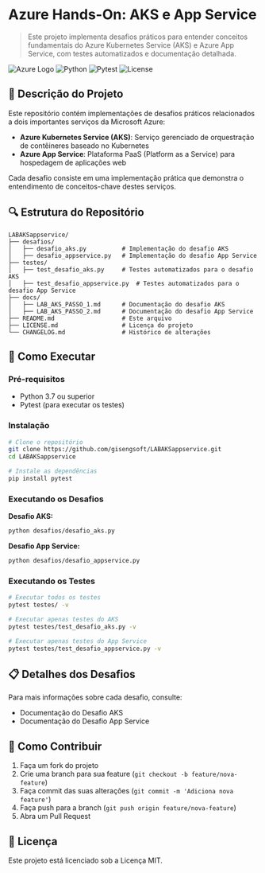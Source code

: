 # Azure Hands-On: AKS e App Service

> Este projeto implementa desafios práticos para entender conceitos fundamentais do Azure Kubernetes Service (AKS) e Azure App Service, com testes automatizados e documentação detalhada.

![Azure Logo](https://ms-azuretools.gallerycdn.vsassets.io/extensions/ms-azuretools/vscode-azureappservice/0.24.2/1671055454061/Microsoft.VisualStudio.Services.Icons.Default)
![Python](https://img.shields.io/badge/Python-3.7+-blue.svg)
![Pytest](https://img.shields.io/badge/Pytest-8.3+-green.svg)
![License](https://img.shields.io/badge/License-MIT-yellow.svg)

## 📝 Descrição do Projeto

Este repositório contém implementações de desafios práticos relacionados a dois importantes serviços da Microsoft Azure:

- **Azure Kubernetes Service (AKS)**: Serviço gerenciado de orquestração de contêineres baseado no Kubernetes
- **Azure App Service**: Plataforma PaaS (Platform as a Service) para hospedagem de aplicações web

Cada desafio consiste em uma implementação prática que demonstra o entendimento de conceitos-chave destes serviços.

## 🔍 Estrutura do Repositório

```
LABAKSappservice/
├── desafios/
│   ├── desafio_aks.py          # Implementação do desafio AKS
│   ├── desafio_appservice.py   # Implementação do desafio App Service
├── testes/
│   ├── test_desafio_aks.py     # Testes automatizados para o desafio AKS
│   ├── test_desafio_appservice.py  # Testes automatizados para o desafio App Service
├── docs/
│   ├── LAB_AKS_PASSO_1.md      # Documentação do desafio AKS
│   ├── LAB_AKS_PASSO_2.md      # Documentação do desafio App Service
├── README.md                   # Este arquivo
├── LICENSE.md                  # Licença do projeto
└── CHANGELOG.md                # Histórico de alterações
```

## 🚀 Como Executar

### Pré-requisitos

- Python 3.7 ou superior
- Pytest (para executar os testes)

### Instalação

```bash
# Clone o repositório
git clone https://github.com/gisengsoft/LABAKSappservice.git
cd LABAKSappservice

# Instale as dependências
pip install pytest
```

### Executando os Desafios

**Desafio AKS:**
```bash
python desafios/desafio_aks.py
```

**Desafio App Service:**
```bash
python desafios/desafio_appservice.py
```

### Executando os Testes

```bash
# Executar todos os testes
pytest testes/ -v

# Executar apenas testes do AKS
pytest testes/test_desafio_aks.py -v

# Executar apenas testes do App Service
pytest testes/test_desafio_appservice.py -v
```

## 📋 Detalhes dos Desafios

Para mais informações sobre cada desafio, consulte:
- Documentação do Desafio AKS
- Documentação do Desafio App Service

## 👥 Como Contribuir

1. Faça um fork do projeto
2. Crie uma branch para sua feature (`git checkout -b feature/nova-feature`)
3. Faça commit das suas alterações (`git commit -m 'Adiciona nova feature'`)
4. Faça push para a branch (`git push origin feature/nova-feature`)
5. Abra um Pull Request

## 📄 Licença

Este projeto está licenciado sob a Licença MIT.